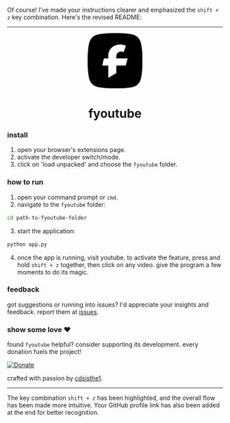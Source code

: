 Of course! I've made your instructions clearer and emphasized the `shift + z` key combination. Here's the revised README:

---

<p align="center">
  <img src="icon128.png" alt="fYouTube logo">
  <h1 align="center">fyoutube</h1>
</p>

### install

1. open your browser's extensions page.
2. activate the developer switch/mode.
3. click on 'load unpacked' and choose the `fyoutube` folder.

### how to run

1. open your command prompt or `cmd`.
2. navigate to the `fyoutube` folder:
```bash
cd path-to-fyoutube-folder
```
3. start the application:
```bash
python app.py
```
4. once the app is running, visit youtube. to activate the feature, press and hold `shift + z` together, then click on any video. give the program a few moments to do its magic.

### feedback

got suggestions or running into issues? I'd appreciate your insights and feedback. report them at [issues](https://github.com/cdsisthe1/fyoutube/issues).

### show some love ❤️

found `fyoutube` helpful? consider supporting its development. every donation fuels the project!

[![Donate](https://img.shields.io/badge/Donate-PayPal-green.svg)](https://www.paypal.com/donate/?hosted_button_id=R92KGPYHPE3JY)

crafted with passion by [cdsisthe1](https://github.com/cdsisthe1).

---

The key combination `shift + z` has been highlighted, and the overall flow has been made more intuitive. Your GitHub profile link has also been added at the end for better recognition.
